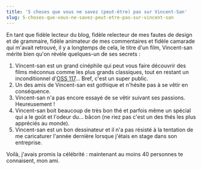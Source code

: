 ```yaml
---
title: '5 choses que vous ne savez (peut-être) pas sur Vincent-San'
slug: 5-choses-que-vous-ne-savez-peut-etre-pas-sur-vincent-san
---
```


En tant que fidèle lecteur du blog, fidèle relecteur de mes fautes de design et
de grammaire, fidèle animateur de mes commentaires et fidèle camarade qui
m'avait retrouvé, il y a longtemps de cela, le titre d'un film, Vincent-san
mérite bien qu'on révèle quelques-un de ses secrets&nbsp;:

1.  Vincent-san est un grand cinéphile qui peut vous faire découvrir des films
    méconnus comme les plus grands classiques, tout en restant un inconditionnel
    d'[OSS 117](http://www.allocine.fr/film/fichefilm_gen_cfilm=61099.html)…
    Bref, c'est un super public.
2.  Un des amis de Vincent-san est gothique et n'hésite pas à se vêtir en
    conséquence.
3.  Vincent-san n'a pas encore essayé de se vêtir suivant ses passions.
    Heureusement&nbsp;!
4.  Vincent-san boit beaucoup de très bon thé et parfois même un spécial qui a
    le goût et l'odeur du… bâcon (ne riez pas c'est un des thés les plus
    appréciés au monde).
5.  Vincent-san est un bon dessinateur et il n'a pas résisté à la tentation de
    me caricaturer l'année dernière lorsque j'étais en stage dans son
    entreprise.

Voilà, j'avais promis la célébrité&nbsp;: maintenant au moins 40 personnes te
connaisent, mon ami.
